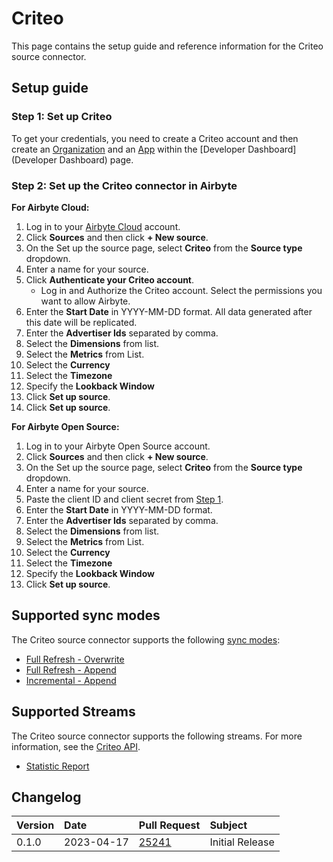 # Criteo

This page contains the setup guide and reference information for the Criteo source connector.

## Setup guide​

### Step 1: Set up Criteo​

To get your credentials, you need to create a Criteo account and then create an [Organization](https://developers.criteo.com/marketing-solutions/docs/create-your-organization) and an [App](https://developers.criteo.com/marketing-solutions/docs/create-your-app) within the [Developer Dashboard](Developer Dashboard) page.

### Step 2: Set up the Criteo connector in Airbyte

<!-- env:cloud -->
**For Airbyte Cloud:**

1. Log in to your [Airbyte Cloud](https://cloud.airbyte.com/workspaces) account.
2. Click **Sources** and then click **+ New source**.
3. On the Set up the source page, select **Criteo** from the **Source type** dropdown.
4. Enter a name for your source.
5. Click **Authenticate your Criteo account**.
   * Log in and Authorize the Criteo account. Select the permissions you want to allow Airbyte.
6. Enter the **Start Date** in YYYY-MM-DD format. All data generated after this date will be replicated.
7. Enter the **Advertiser Ids** separated by comma.
8. Select the **Dimensions** from list.
9. Select the **Metrics** from List.
10. Select the **Currency**
11. Select the **Timezone**
12. Specify the **Lookback Window**
13. Click **Set up source**.
14. Click **Set up source**.
<!-- /env:cloud -->

<!-- env:oss -->
**For Airbyte Open Source:**

1. Log in to your Airbyte Open Source account.
2. Click **Sources** and then click **+ New source**.
3. On the Set up the source page, select **Criteo** from the **Source type** dropdown.
4. Enter a name for your source.
5. Paste the client ID and client secret from [Step 1](#step-1-set-up-Criteo​).
6. Enter the **Start Date** in YYYY-MM-DD format.
7. Enter the **Advertiser Ids** separated by comma.
8. Select the **Dimensions** from list.
9. Select the **Metrics** from List.
10. Select the **Currency**
11. Select the **Timezone**
12. Specify the **Lookback Window**
13. Click **Set up source**.
<!-- /env:oss -->

## Supported sync modes

The Criteo source connector supports the following [sync modes](https://docs.airbyte.com/cloud/core-concepts#connection-sync-modes):
* [Full Refresh - Overwrite](https://docs.airbyte.com/understanding-airbyte/connections/full-refresh-overwrite/)
* [Full Refresh - Append](https://docs.airbyte.com/understanding-airbyte/connections/full-refresh-append)
* [Incremental - Append](https://docs.airbyte.com/understanding-airbyte/connections/incremental-append)

## Supported Streams

The Criteo source connector supports the following streams. For more information, see the [Criteo API](https://developers.Criteo.com/reference/intro).

* [Statistic Report](https://developers.criteo.com/marketing-solutions/reference/getadsetreport)


## Changelog

| Version | Date       | Pull Request                                             | Subject                                                         |
|:--------|:-----------|:---------------------------------------------------------|:----------------------------------------------------------------|
| 0.1.0   | 2023-04-17 | [25241](https://github.com/airbytehq/airbyte/pull/25241)   | Initial Release                                                 |
